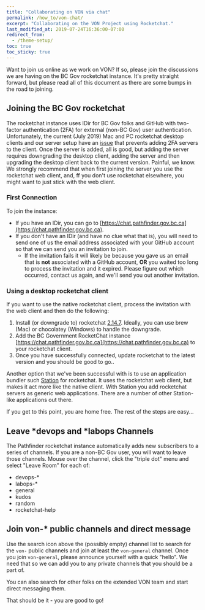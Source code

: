 ```yaml
---
title: "Collaborating on VON via chat"
permalink: /how_to/von-chat/
excerpt: "Collaborating on the VON Project using Rocketchat."
last_modified_at: 2019-07-24T16:36:00-07:00
redirect_from:
  - /theme-setup/
toc: true
toc_sticky: true
---
```


Want to join us online as we work on VON?  If so, please join the discussions we are having on the BC Gov rocketchat instance. It's pretty straight forward, but please read all of this document as there are some bumps in the road to joining.

## Joining the BC Gov rocketchat

The rocketchat instance uses IDir for BC Gov folks and GitHub with two-factor authentication (2FA) for external (non-BC Gov) user authentication. Unfortunately, the current (July 2019) Mac and PC rocketchat desktop clients and our server setup have an [issue](https://github.com/RocketChat/Rocket.Chat.Electron/issues/1163) that prevents adding 2FA servers to the client. Once the server is added, all is good, but adding the server requires downgrading the desktop client, adding the server and then upgrading the desktop client back to the current version. Painful, we know.  We strongly recommend that when first joining the server you use the rocketchat web client, and, ff you don't use rocketchat elsewhere, you might want to just stick with the web client.

### First Connection

To join the instance:

- If you have an IDir, you can go to [https://chat.pathfinder.gov.bc.ca](https://chat.pathfinder.gov.bc.ca).
- If you don't have an IDir (and have no clue what that is), you will need to send one of us the email address associated with your GitHub account so that we can send you an invitation to join.
  - If the invitation fails it will likely be because you gave us an email that is **not** associated with a GitHub account, **OR** you waited too long to process the invitation and it expired. Please figure out which occurred, contact us again, and we'll send you out another invitation.

### Using a desktop rocketchat client

If you want to use the native rocketchat client, process the invitation with the web client and then do the following:

 1. Install (or downgrade to) rocketchat [2.14.7](https://github.com/RocketChat/Rocket.Chat.Electron/releases/tag/2.14.7). Ideally, you can use brew (Mac) or chocolatey (Windows) to handle the downgrade.
 2. Add the BC Government RocketChat instance [https://chat.pathfinder.gov.bc.ca](https://chat.pathfinder.gov.bc.ca) to your rocketchat client.
 3. Once you have successfully connected, update rocketchat to the latest version and you should be good to go..

Another option that we've been successful with is to use an application bundler such [Station](https://getstation.com/) for rocketchat. It uses the rocketchat web client, but makes it act more like the native client. With Station you add rocketchat servers as generic web applications. There are a number of other Station-like applications out there.

If you get to this point, you are home free.  The rest of the steps are easy...

## Leave *devops and *labops Channels

The Pathfinder rocketchat instance automatically adds new subscribers to a series of channels. If you are a non-BC Gov user, you will want to leave those channels. Mouse over the channel, click the "triple dot" menu and select "Leave Room" for each of:

* devops-\*
* labops-\*
* general
* kudos
* random
* rocketchat-help

## Join von-* public channels and direct message

Use the search icon above the (possibly empty) channel list to search for the `von-` public channels and join at least the `von-general` channel. Once you join `von-general`, please announce yourself with a quick "hello". We need that so we can add you to any private channels that you should be a part of.

You can also search for other folks on the extended VON team and start direct messaging them.

That should be it - you are good to go!
